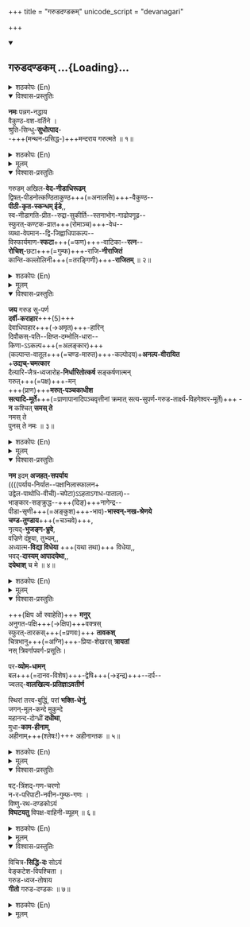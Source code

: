 +++
title = "गरुडदण्डकम्"
unicode_script = "devanagari"

+++
<div class="js_include" includetitle="true" newlevelforh1="2" unfilled url="/kAvyam/laxyam/padyam/shrIvaiShNava-kRtam/venkaTanAthaH/garuDa-daNDakam/">
<details open><summary><h2>गरुडदण्डकम् ...{Loading}...</h2></summary>
<details><summary>शठकोपः (En)</summary>

Source: [TW](https://www.sadagopan.org/ebook/pdf/Garuda%20Dhandakam.pdf)

In sanskrit poetry, each of the 4 Paadas of a sloka can have 26 letters. If the letters of each Paadas increase to 27,30,33,36 (other multiples of 3 beyond 27), then this slokam is recognized as a Dhandakam. The 3 lettered units are known as a GaNa. Thus a 27 lettered Paada will have 9 GaNaas.There is generally no restriction on the length of the Paada in a Dhandakam.Swami Desikan chose Paadas with 36 GaNaas or 108 = (32X4) letters for the four Paadas of Garuda Dhandakam. The poetic genius of Swami Desikan is abundantly evident in this Composition. The Paadas of this Dhandakam parsed by its 144 GaNaas make intricate swoops in the air and make sharp turns like the high soaring Pakshi Raja (Garuda). 

The grammar of the flight movement of this Dhandakam is defined by NagaNaas and RagaNaas. At the beginning of each Paada, the first two GaNaas are made up of NagaNaas and the remaining 34 are made up of RagaNaas. NagaNaas are those GaNas or triads of Aksharas/Syllables,which are laghu in character; RagaNaas are those, where the middle Akshara is Laghu and the remaining two are Guru. The genius of Swami Desikan as a poet is revealed from the study of this Dhandakam, where he scrupulously adheres to the rules of the Dhandakam construction, including the nuances of meter and GaNaas constituting them. 

The first sloka (nama: pannaganaddhaya) is set in the vedic meter known as anushtub with 32 syllables. The last sloka (vichitra siddha:) is also set in the same meter. The sloka prior to the last one is set in aarya vrittham. The remaining sloka forms the body of the dhandakam with its four paadas and each of the paadas containing 36 ganaas.
</details>
<details open><summary>विश्वास-प्रस्तुतिः</summary>

**नमः** पन्नग-नद्धाय  
वैकुण्ठ-वश-वर्तिने ।  
श्रुति-सिन्धु-**सुधोत्पाद**-  
-+++(मन्थन-प्रसिद्ध-)+++मन्दराय गरुत्मते ॥ १॥
</details>
<details><summary>शठकोपः (En)</summary>

My salutations to Garuda with the beautiful wings. His limbs are adorned by the mighty serpents that he has conquered in battle. They are his jewellery. He does all the intimate kainkaryas to his Lord and is His Antharanga dhaasan. Garuda is devoted always to the Lord and His services. He is adept like the Mandara Mountain in churning the milky ocean of Vedas and to bring out the Brahma Vidyas. We can get the benefits of these Brahma Vidyas by offering our worship to him. My salutations are to him.
</details>
<details><summary>मूलम्</summary>

**नमः** पन्नग-नद्धाय  
वैकुण्ठ-वश-वर्तिने ।  
श्रुति-सिन्धु-**सुधोत्पाद**-  
-+++(मन्थन-प्रसिद्ध-)+++मन्दराय गरुत्मते ॥ १॥
</details>
<details open><summary>विश्वास-प्रस्तुतिः</summary>

गरुडम् अखिल-**वेद-नीडाधिरूढम्**  
द्विषत्-पीडनोत्कण्ठिताकुण्ठ+++(=अनालसि)+++-वैकुण्ठ--  
**पीठी-कृत-स्कन्धम् ईडे**,,  
स्व-नीडागति-प्रीत--रुद्रा-सुकीर्ति--स्तनाभोग-गाढोपगूढ--  
स्फुरत्-कण्टक-व्रात+++(रोमाञ्च)+++-वेध--  
व्यथा-वेपमान--द्वि-जिह्वाधिपाकल्प--  
विस्फार्यमाण-**स्फटा**+++(=फण)+++-वाटिका--**रत्न**--  
**रोचिश्**-छटा+++(=गुम्फ)+++-राजि-**नीराजितं**  
कान्ति-कल्लोलिनी+++(=तरङ्गिणी)+++-**राजितम्** ॥ २॥
</details>
<details><summary>शठकोपः (En)</summary>

Garuda Bhagavan has designed the Vedas as his cage and uses that cage as his seat. (This suggests that the Vedas sing his praise). His Lord Sriman Narayana is bent upon destroying the enemies of His devotees. No one can stop Sriman Narayana in these endeavors. When He sets about to destroy the enemies of His devotees, he uses the shoulders of Garuda as his transport. When Garuda transports his Lord on His missions, his wives-Rudrai and Sukeerthi-- miss his absence from home. When the 
sadagopan.org 10 Lord’s mission is successfully concluded, Garuda returns to his wives and they embrace him intimately with affection. In that ecstatic state, the hairs on the body of Garuda become stiff like thorns. This in turn hurts the serpents, which are covering his body. The serpents are overcome with fear and they raise their hoods. On those occasions, the ratnas positioned on their hoods radiate their brilliant red rays. That splendorous group of red rays appear at that time as the mangala Aarathi to Garuda and he sparkles in that flood of red light. 
</details>
<details><summary>मूलम्</summary>

गरुडम् अखिल-**वेद-नीडाधिरूढम्**  
द्विषत्-पीडनोत्कण्ठिताकुण्ठ+++(=अनालसि)+++-वैकुण्ठ--  
**पीठी-कृत-स्कन्धम् ईडे**,,  
स्व-नीडागति-प्रीत--रुद्रा-सुकीर्ति--स्तनाभोग-गाढोपगूढ--  
स्फुरत्-कण्टक-व्रात+++(रोमाञ्च)+++-वेध--  
व्यथा-वेपमान--द्वि-जिह्वाधिपाकल्प--  
विस्फार्यमाण-**स्फटा**+++(=फण)+++-वाटिका--**रत्न**--  
**रोचिश्**-छटा+++(=गुम्फ)+++-राजि-**नीराजितं**  
कान्ति-कल्लोलिनी+++(=तरङ्गिणी)+++-**राजितम्** ॥ २॥
</details>
<details open><summary>विश्वास-प्रस्तुतिः</summary>

**जय** गरुड सु-पर्ण  
**दर्वी-कराहार**+++(5)+++  
देवाधिपाहार+++(→अमृत)+++-हारिन्  
दिवौकस्-पति--क्षिप्त-दम्भोलि-धारा--  
किणा-ऽऽकल्प+++(=अलङ्कार)+++  
(कल्पान्त-वातूल+++(=चण्ड-मारुत)+++-कल्पोदय)+**अनल्प-वीरायित**  
+**उद्यच्-चमत्कार**  
दैत्यारि-जैत्र-ध्वजारोह-**निर्धारितोत्कर्ष**
सङ्कर्षणात्मन्  
गरुत्+++(=पक्ष)+++-मन्  
+++(प्राण)+++**मरुत्-पञ्चकाधीश**  
**सत्यादि-मूर्ते**+++(=प्राणापानादिपञ्चवृत्तीनां क्रमात् सत्य-सुपर्ण-गरुड-तार्क्ष्य-विहगेश्वर-मूर्ते)+++ -  
**न** कश्चित् **समस् ते**  
नमस् ते  
पुनस् ते नमः ॥ ३॥
</details>
<details><summary>शठकोपः (En)</summary>

O Garuda Bhagavan! You have been named Suparna, because of the beauty of your wings. Serpents of immense size serve as your food. You brought Nectar, the food of the Devas- from Indra Loka to release your mother from the bonds of servitude. Indra got angry at you during that time and threw his Vajra weapon at you. The sharp edge of that powerful weapon caused wounds on your wings and rest of the body. The welts from those wounds look today as pieces of jewellery on your body and attest to your heroic deed in defeating Indra. Your other heroic deeds stand out like the mighty winds that sweep the universe during the time of the great deluge. You are sitting on the flag of your Lord, which denotes His victory over His enemies; from your position on the flag of your Lord, we are able to infer your glories. You have incarnated as Sankarshana among the four Vyuha Murthys of Sriman Narayana, which are Vasudeva, Sankarshana, Pradhumna and Aniruddha. You have divided yourself into five forms-- Satyar, Suparnar, Garudar, Taarkshyar and VihagEswarar-- and matched those five forms with the five Vayus (Praanan, Apaanan, Samaanan, Udhaanan and Vyaanan) and shine thereafter as a supreme Devan. O Lord with the most exquisitely beautiful golden Wings! There is none, who is equal to you. I offer my salutations to you first and then again repeat my salutations. 
</details>
<details><summary>मूलम्</summary>

**जय** गरुड सु-पर्ण  
**दर्वी-कराहार**+++(5)+++  
देवाधिपाहार+++(→अमृत)+++-हारिन्  
दिवौकस्-पति--क्षिप्त-दम्भोलि-धारा--  
किणा-ऽऽकल्प+++(=अलङ्कार)+++  
(कल्पान्त-वातूल+++(=चण्ड-मारुत)+++-कल्पोदय)+**अनल्प-वीरायित**  
+**उद्यच्-चमत्कार**  
दैत्यारि-जैत्र-ध्वजारोह-**निर्धारितोत्कर्ष**
सङ्कर्षणात्मन्  
गरुत्+++(=पक्ष)+++-मन्  
+++(प्राण)+++**मरुत्-पञ्चकाधीश**  
**सत्यादि-मूर्ते**+++(=प्राणापानादिपञ्चवृत्तीनां क्रमात् सत्य-सुपर्ण-गरुड-तार्क्ष्य-विहगेश्वर-मूर्ते)+++ -  
**न** कश्चित् **समस् ते**  
नमस् ते  
पुनस् ते नमः ॥ ३॥

</details>
<details open><summary>विश्वास-प्रस्तुतिः</summary>

**नम** इदम् **अजहत्-सपर्याय**  
((((पर्याय-निर्यात--पक्षानिलास्फालन+  
उद्वेल-पाथोधि-वीची)-चपेटा)ऽऽहताऽगाध-पाताल)--  
भाङ्कार-सङ्क्रुद्ध--+++(दिङ्)+++नागेन्द्र--  
पीडा-सृणी+++(=अङ्कुश)+++-भाव)-**भास्वन्-नख-श्रेणये**  
**चण्ड-तुण्डाय**+++(=चञ्चवे)+++,  
नृत्यद्-**भुजङ्ग-भ्रुवे**,  
वज्रिणे दंष्ट्रया, तुभ्यम्,,  
अध्यात्म-**विद्या विधेया** +++(यथा तथा)+++ विधेया,,  
भवद्-**दास्यम् आपादयेथा**,,  
**दयेथाश्** च मे ॥ ४॥
</details>
<details><summary>शठकोपः (En)</summary>

O Garuda Bhagavan! Learned scholars offer their uninterrupted worships to you. Your wings in flight generate mighty winds that stir up all the oceans and make them flow over their boundaries. The waves that rise and fall from those powerful winds reach down to the netherworld (Paatalam) and the effect is like a violent blow given by the palm of one’s hand. A frightening sound heard as "Bhaam" reverberates around the world at that time. The mighty elephants guarding the quarters are shaken up by this mighty sound of "Bhaam" and run to attack you, the generator of that sound. Your rows of sharp nails acting as the elephant goad attack those angry elephants of the quarters and repulse them. Your mighty beak raises terror in the minds of your enemies. When you knot your brows, it looks like the movement of the hood of a Cobra. Your canine teeth look like the Vajra weapon of Indra and strikes terror in the hearts of your enemies. My salutations to you of such limitless glory! May thou bless me so that Brahma Vidyas become easy to be possessed by me! Please bless me out of your infinite compassion so that I can have the good fortune to offer kainkaryams to you.
</details>
<details><summary>मूलम्</summary>

**नम** इदम् **अजहत्-सपर्याय**  
((((पर्याय-निर्यात--पक्षानिलास्फालन+  
उद्वेल-पाथोधि-वीची)-चपेटा)ऽऽहताऽगाध-पाताल)--  
भाङ्कार-सङ्क्रुद्ध--+++(दिङ्)+++नागेन्द्र--  
पीडा-सृणी+++(=अङ्कुश)+++-भाव)-**भास्वन्-नख-श्रेणये**  
**चण्ड-तुण्डाय**+++(=चञ्चवे)+++,  
नृत्यद्-**भुजङ्ग-भ्रुवे**,  
वज्रिणे दंष्ट्रया, तुभ्यम्,,  
अध्यात्म-**विद्या विधेया** +++(यथा तथा)+++ विधेया,,  
भवद्-**दास्यम् आपादयेथा**,,  
**दयेथाश्** च मे ॥ ४॥
</details>
<details open><summary>विश्वास-प्रस्तुतिः</summary>

+++(क्षिप ओं स्वाहेति)+++ **मनुर्**  
अनुगत-पक्षि+++(→क्षिप)+++वक्त्रस्  
स्फुरत्-तारकस्+++(=प्रणवः)+++ **तावकश्**  
चित्रभानु+++(=अग्नि)+++-प्रिया-शेखरस् **त्रायतां**  
नस् त्रिवर्गापवर्ग-प्रसूतिः।  

पर-**व्योम-धामन्**  
बल+++(=दानव-विशेष)+++-द्वेषि+++(→इन्द्र)+++--दर्प--  
ज्वलद्-**वालखिल्य-प्रतिज्ञाऽवतीर्ण**  

स्थिरां तत्त्व-बुद्धिं, परां **भक्ति-धेनुं**,  
जगन्-मूल-कन्दे मुकुन्दे  
महानन्द-दोग्ध्रीं **दधीथा**,  
मुधा-**काम-हीनाम्**,  
अहीनाम्+++(श्लेषः!)+++ अहीनान्तक ॥ ५॥
</details>
<details><summary>शठकोपः (En)</summary>

O Garuda Bhagavan residing permanently in Sri Vaikuntam! Your mantram confers to the reciters the four fold (Dharma-Artha-Kama -Moksha) goals of Life. That mantram of yours made up of 5 syllables, has the Pranavam as its first syllable. At the end, it carries the syllable associated with the wife of Agni. May the mantram of that structure protect us! Once, Devendran became arrogant over his powers and insulted the Sages with the name of VaalakilyAs. (The sages got angry and cursed Indra. They cursed that Indra’s arrogance be destroyed by an incarnation of Sankarshana (Garuda) on a future date). You were born from the vow made by the VaalakilyAs that you destroy the mighty arrogance of Indra and you made their words come true. You serve as the lord of Death for mighty serpents that challenged you. Please bless me with the discriminating knowledge to distinguish between true (superior) and false (inferior) knowledge. Your Lord is the fundamental and principal cause of all the universes. Please bless me to have the cow representing the limitless devotion to your Lord, so that it can yield for me its delectable milk. May that devotion of mine be free from the distractions of the insignificant and evanescent pleasures of life! May thou confer on me the boon of possessing such a superior devotion to your Lord and True Knowledge about Him! 
</details>
<details><summary>मूलम्</summary>

+++(क्षिप ओं स्वाहेति)+++ **मनुर्**  
अनुगत-पक्षि+++(→क्षिप)+++वक्त्रस्  
स्फुरत्-तारकस्+++(=प्रणवः)+++ **तावकश्**  
चित्रभानु+++(=अग्नि)+++-प्रिया-शेखरस् **त्रायतां**  
नस् त्रिवर्गापवर्ग-प्रसूतिः।  

पर-**व्योम-धामन्**  
बल+++(=दानव-विशेष)+++-द्वेषि+++(→इन्द्र)+++--दर्प--  
ज्वलद्-**वालखिल्य-प्रतिज्ञाऽवतीर्ण**  

स्थिरां तत्त्व-बुद्धिं, परां **भक्ति-धेनुं**,  
जगन्-मूल-कन्दे मुकुन्दे  
महानन्द-दोग्ध्रीं **दधीथा**,  
मुधा-**काम-हीनाम्**,  
अहीनाम्+++(श्लेषः!)+++ अहीनान्तक ॥ ५॥
</details>
<details open><summary>विश्वास-प्रस्तुतिः</summary>

षट्-त्रिंशद्-गण-चरणो  
न-र-परिपाटी-नवीन-गुम्फ-गणः ।  
विष्णु-रथ-दण्डकोऽयं  
**विघटयतु** विपक्ष-वाहिनी-व्यूहम् ॥ ६॥
</details>
<details><summary>शठकोपः (En)</summary>

This entire Garuda Dhandakam is of the form of one slokam. This has four Paadas. Each of the Paadas has 36 GaNaas. Each Gana has three syllables. This Dhandakam follows strictly the rules of composing Dhandakams and has the NagaNaas and RagaNaas in each of the Paadas and yields novel word constructions. When one recites this Garuda Dhandakam, it will destroy the formations of the enemies, who have assembled to do battle with us and scatter them to the winds. 
</details>
<details><summary>मूलम्</summary>

षट्-त्रिंशद्-गण-चरणो  
न-र-परिपाटी-नवीन-गुम्फ-गणः ।  
विष्णु-रथ-दण्डकोऽयं  
**विघटयतु** विपक्ष-वाहिनी-व्यूहम् ॥ ६॥
</details>
<details open><summary>विश्वास-प्रस्तुतिः</summary>

विचित्र-**सिद्धि-दः** सोऽयं  
वेङ्कटेश-विपश्चिता ।  
गरुड-ध्वज-तोषाय  
**गीतो** गरुड-दण्डकः ॥ ७॥
</details>
<details><summary>शठकोपः (En)</summary>

This Garuda Dhandakam was composed and sung by adiyEn, the Vidwan known as Venkatesa to please the Lord, who has Garuda on his flagstaff. The recitation of this Garuda Dhandakam will confer on the reciter multifold blessings and fulfill their heartfelt wishes of every kind. 
</details>
<details><summary>मूलम्</summary>

विचित्र-**सिद्धि-दः** सोऽयं  
वेङ्कटेश-विपश्चिता ।  
गरुड-ध्वज-तोषाय  
**गीतो** गरुड-दण्डकः ॥ ७॥
</details>
</details>
</div>
